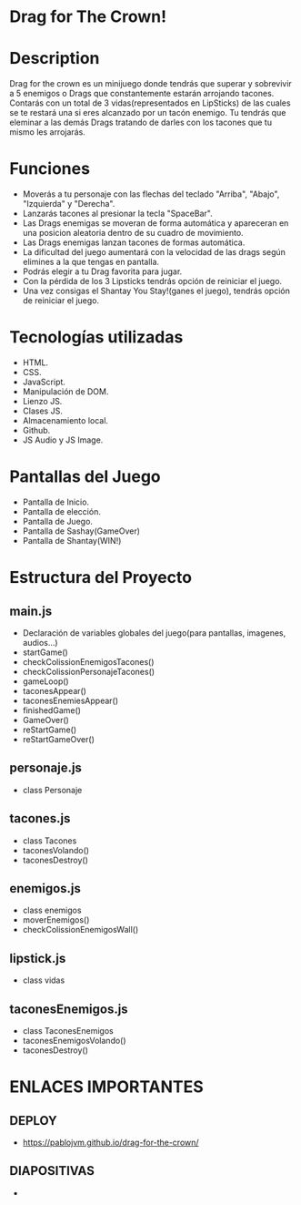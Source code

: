 # Drag for The Crown!

# Description
Drag for the crown es un minijuego donde tendrás que superar y sobrevivir a 5 enemigos o Drags que constantemente estarán arrojando tacones. Contarás con un total de 3 vidas(representados en LipSticks) de las cuales se te restará una si eres alcanzado por un tacón enemigo. Tu tendrás que eleminar a las demás Drags tratando de darles con los tacones que tu mismo les arrojarás.

# Funciones

- Moverás a tu personaje con las flechas del teclado "Arriba", "Abajo", "Izquierda" y "Derecha".
- Lanzarás tacones al presionar la tecla "SpaceBar".
- Las Drags enemigas se moveran de forma automática y apareceran en una posicion aleatoria dentro de su cuadro de movimiento. 
- Las Drags enemigas lanzan tacones de formas automática.
- La dificultad del juego aumentará con la velocidad de las drags según elimines a la que tengas en pantalla.
- Podrás elegir a tu Drag favorita para jugar.
- Con la pérdida de los 3 Lipsticks tendrás opción de reiniciar el juego.
- Una vez consigas el Shantay You Stay!(ganes el juego), tendrás opción de reiniciar el juego.

# Tecnologías utilizadas

- HTML.
- CSS.
- JavaScript.
- Manipulación de DOM.
- Lienzo JS.
- Clases JS.
- Almacenamiento local.
- Github.
- JS Audio y JS Image.

# Pantallas del Juego

- Pantalla de Inicio.
- Pantalla de elección.
- Pantalla de Juego.
- Pantalla de Sashay(GameOver)
- Pantalla de Shantay(WIN!)

# Estructura del Proyecto

## main.js

- Declaración de variables globales del juego(para pantallas, imagenes, audios...)
- startGame()
- checkColissionEnemigosTacones() 
- checkColissionPersonajeTacones()
- gameLoop()
- taconesAppear()
- taconesEnemiesAppear()
- finishedGame()
- GameOver()
- reStartGame()
- reStartGameOver()

## personaje.js

- class Personaje

## tacones.js

- class Tacones
- taconesVolando()
- taconesDestroy()

## enemigos.js

- class enemigos
- moverEnemigos()
- checkColissionEnemigosWall()

## lipstick.js

- class vidas

## taconesEnemigos.js

- class TaconesEnemigos
- taconesEnemigosVolando()
- taconesDestroy()

# ENLACES IMPORTANTES

## DEPLOY

- https://pablojvm.github.io/drag-for-the-crown/

## DIAPOSITIVAS

- 